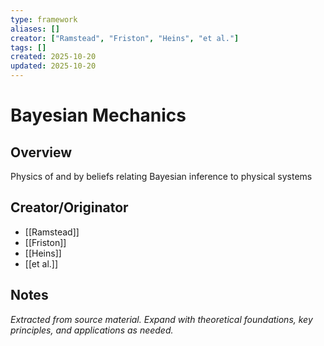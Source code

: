 ```yaml
---
type: framework
aliases: []
creator: ["Ramstead", "Friston", "Heins", "et al."]
tags: []
created: 2025-10-20
updated: 2025-10-20
---
```


# Bayesian Mechanics

## Overview

Physics of and by beliefs relating Bayesian inference to physical systems

## Creator/Originator

- [[Ramstead]]
- [[Friston]]
- [[Heins]]
- [[et al.]]

## Notes

*Extracted from source material. Expand with theoretical foundations, key principles, and applications as needed.*
